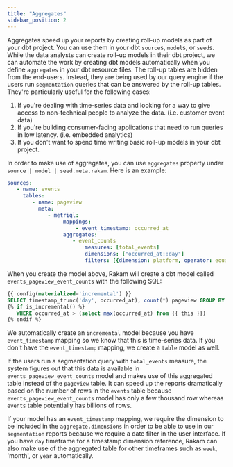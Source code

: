 ```yaml
---
title: "Aggregates"
sidebar_position: 2
---
```


Aggregates speed up your reports by creating roll-up models as part of your dbt project. You can use them in your dbt `source`s, `model`s, or `seed`s. While the data analysts can create roll-up models in their dbt project, we can automate the work by creating dbt models automatically when you define `aggregates` in your dbt resource files. The roll-up tables are hidden from the end-users. Instead, they are being used by our query engine if the users run `segmentation` queries that can be answered by the roll-up tables. They're particularly useful for the following cases:

1. If you're dealing with time-series data and looking for a way to give access to non-technical people to analyze the data. (i.e. customer event data)
2. If you're building consumer-facing applications that need to run queries in low latency. (i.e. embedded analytics)
3. If you don't want to spend time writing basic roll-up models in your dbt project.

In order to make use of aggregates, you can use `aggregates`  property under `source | model | seed.meta.rakam`. Here is an example:

```yml
sources:
   - name: events
     tables:
        - name: pageview
          meta:
             - metriql:
                  mappings:
                      - event_timestamp: occurred_at
                  aggregates:
                     - event_counts
                         measures: [total_events]
                         dimensions: ["occurred_at::day"]
                         filters: [{dimension: platform, operator: equals, value: Android}]
```

When you create the model above, Rakam will create a dbt model called `events_pageview_event_counts` with the following SQL:

```sql
{{ config(materialized='incremental') }}
SELECT timestamp_trunc('day', occurred_at), count(*) pageview GROUP BY 1
{% if is_incremental() %}
   WHERE occurred_at > (select max(occurred_at) from {{ this }})
{% endif %}
```

We automatically create an `incremental` model because you have `event_timestamp` mapping so we know that this is time-series data. If you don't have the `event_timestamp` mapping, we create a `table` model as well. 

If the users run a segmentation query with `total_events` measure, the system figures out that this data is available in `events_pageview_event_counts` model and makes use of this aggregated table instead of the `pageview` table. It can speed up the reports dramatically based on the number of rows in the `events` table because  `events_pageview_event_counts` model has only a few thousand row whereas `events` table potentially has billions of rows.

If your model has an `event_timestamp` mapping, we require the dimension to be included in the `aggregate.dimensions` in order to be able to use in our `segmentation` reports because we require a date filter in the user interface. If you have `day` timeframe for a timestamp dimension reference, Rakam can also make use of the aggregated table for other timeframes such as `week`, 'month', or `year` automatically.